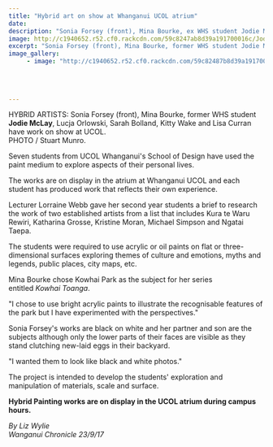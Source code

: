 ```yaml
---
title: "Hybrid art on show at Whanganui UCOL atrium"
date: 
description: "Sonia Forsey (front), Mina Bourke, ex WHS student Jodie McLay, Lucja Orlowski, Sarah Bolland, Kitty Wake & Lisa Curran have work on show at UCOL.."
image: http://c1940652.r52.cf0.rackcdn.com/59c8247ab8d39a191700016c/Jodie-Mclay-students-exhibit-hydrid-of-23-sept-chron.jpg
excerpt: "Sonia Forsey (front), Mina Bourke, former WHS student Jodie McLay, Lucja Orlowski, Sarah Bolland, Kitty Wake and Lisa Curran have work on show at UCOL."
image_gallery:
     - image: "http://c1940652.r52.cf0.rackcdn.com/59c82487b8d39a191700016e/Jodie-Mclays-painting.jpg"
    
    
    
    
---
```


<p><span>HYBRID ARTISTS: Sonia Forsey (front), Mina Bourke, former WHS student <strong>Jodie McLay</strong>, Lucja Orlowski, Sarah Bolland, Kitty Wake and Lisa Curran have work on show at UCOL. <br />PHOTO / Stuart Munro.</span></p>
<p class="element element-paragraph">Seven students from UCOL Whanganui's School of Design have used the paint medium to explore aspects of their personal lives.</p>
<p class="element element-paragraph">The works are on display in the atrium at Whanganui UCOL and each student has produced work that reflects their own experience.</p>
<p class="element element-paragraph">Lecturer Lorraine Webb gave her second year students a brief to research the work of two established artists from a list that includes Kura te Waru Rewiri, Katharina Grosse, Kristine Moran, Michael Simpson and Ngatai Taepa.</p>
<p class="element element-paragraph">The students were required to use acrylic or oil paints on flat or three-dimensional surfaces exploring themes of culture and emotions, myths and legends, public places, city maps, etc.</p>
<p class="element element-paragraph">Mina Bourke chose Kowhai Park as the subject for her series entitled&nbsp;<em>Kowhai Toanga</em>.</p>
<p class="element element-paragraph">"I chose to use bright acrylic paints to illustrate the recognisable features of the park but I have experimented with the perspectives."</p>
<p class="element element-paragraph">Sonia Forsey's works are black on white and her partner and son are the subjects although only the lower parts of their faces are visible as they stand clutching new-laid eggs in their backyard.</p>
<p class="element element-paragraph">"I wanted them to look like black and white photos."</p>
<p class="element element-paragraph">The project is intended to develop the students' exploration and manipulation of materials, scale and surface.</p>
<p class="element element-paragraph"><strong>Hybrid Painting works are on display in the UCOL atrium during campus hours.</strong></p>
<p><em>By Liz Wylie<br />Wanganui Chronicle 23/9/17</em></p>

